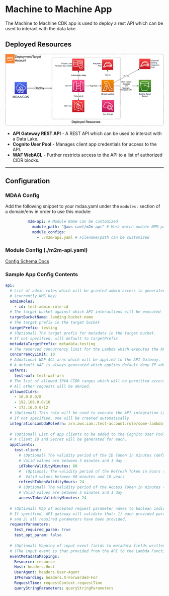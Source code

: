 # Machine to Machine App

The Machine to Machine CDK app is used to deploy a rest API which can be used to interact with the data lake.

## Deployed Resources

![M2mApi](../../../constructs/L3/utility/m2m-api-l3-construct/docs/M2mApi.png)

* **API Gateway REST API** - A REST API which can be used to interact with a Data Lake.
* **Cognito User Pool** - Manages client app credentials for access to the API.
* **WAF WebACL** - Further restricts access to the API to a list of authorized CIDR blocks.

***

## Configuration

### MDAA Config

Add the following snippet to your mdaa.yaml under the `modules:` section of a domain/env in order to use this module:

```yaml
          m2m-api: # Module Name can be customized
            module_path: "@aws-caef/m2m-api" # Must match module NPM package name
            module_configs:
              - ./m2m-api.yaml # Filename/path can be customized
```

### Module Config (./m2m-api.yaml)

[Config Schema Docs](SCHEMA.md)

### Sample App Config Contents

```yaml
api:
  # List of admin roles which will be granted admin access to generated resources
  # (currently KMS key)
  adminRoles:
    - id: test-admin-role-id
  # The target bucket against which API interactions will be executed
  targetBucketName: landing-bucket-name
  # The target prefix in the target bucket
  targetPrefix: testing
  # (Optional) The target prefix for metadata in the target bucket.
  # If not specified, will default to targetPrefix
  metadataTargetPrefix: metadata-testing
  # The reserved concurrency limit for the Lambda which executes the API actions
  concurrencyLimit: 10
  # Additional WAF ACL arns which will be applied to the API Gateway.
  # A default WAF is always generated which applies default deny IP address filtering.
  wafArns:
    test-waf: test-waf-arn
  # The list of allowed IPV4 CIDR ranges which will be permitted access to the API.
  # All other requests will be denied.
  allowedCidrs:
    - 10.0.0.0/8
    - 192.168.0.0/16
    - 172.16.0.0/12
  # (Optional) This role will be used to execute the API integration Lambdas
  # If not specified, one will be created automatically.
  integrationLambdaRoleArn: arn:aws:iam::test-account:role/some-lambda-role-arn

  # (Optional) List of app clients to be added to the Cognito User Pool
  # A Client ID and Secret will be generated for each.
  appClients:
    test-client:
      # (Optional) The validity period of the ID Token in minutes (default 60 minutes).
      # Valid values are between 5 minutes and 1 day
      idTokenValidityMinutes: 60
      #  (Optional) The validity period of the Refresh Token in hours (default 30 days).
      #  Valid values between 60 minutes and 10 years
      refreshTokenValidityHours: 24
      # (Optional) The validity period of the Access Token in minutes (default 60 minutes).
      # Valid values are between 5 minutes and 1 day
      accessTokenValidityMinutes: 24

  # (Optional) Map of accepted request parameter names to boolean indicating if they are required.
  # If specified, API gateway will validate that: 1) each provided parameter is accepted;
  # and 2) all required parameters have been provided.
  requestParameters:
    test_required_param: true
    test_opt_param: false

  # (Optional) Mapping of input event fields to metadata fields written to S3.
  # (The input event is that provided from the API to the Lambda Function)
  eventMetadataMappings:
    Resource: resource
    Host: headers.Host
    UserAgent: headers.User-Agent
    IPForwarding: headers.X-Forwarded-For
    RequestTime: requestContext.requestTime
    queryStringParameters: queryStringParameters
```

